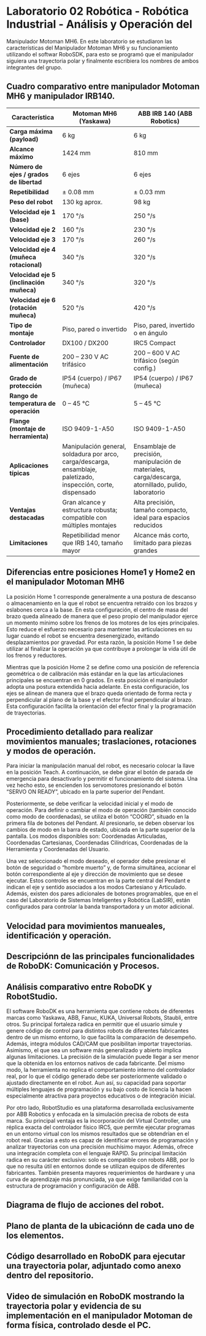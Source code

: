 # Laboratorio 02 Robótica - Robótica Industrial - Análisis y Operación del
Manipulador Motoman MH6.
En este laboratorio se estudiaron las características del Manipulador Motoman MH6 y su funcionamiento utilizando el softwar RoboSDK, para esto se programó que el manipulador siguiera una trayectoria polar y finalmente escribiera los nombres de ambos integrantes del grupo.

## Cuadro comparativo entre manipulador Motoman MH6 y manipulador IRB140.

| **Característica** | **Motoman MH6 (Yaskawa)** | **ABB IRB 140 (ABB Robotics)** |
|---------------------|---------------------------|--------------------------------|
| **Carga máxima (payload)** | 6 kg | 6 kg |
| **Alcance máximo** | 1424 mm | 810 mm |
| **Número de ejes / grados de libertad** | 6 ejes | 6 ejes |
| **Repetibilidad** | ± 0.08 mm | ± 0.03 mm |
| **Peso del robot** | 130 kg aprox. | 98 kg |
| **Velocidad eje 1 (base)** | 170 °/s | 250 °/s |
| **Velocidad eje 2** | 160 °/s | 230 °/s |
| **Velocidad eje 3** | 170 °/s | 260 °/s |
| **Velocidad eje 4 (muñeca rotacional)** | 340 °/s | 320 °/s |
| **Velocidad eje 5 (inclinación muñeca)** | 340 °/s | 320 °/s |
| **Velocidad eje 6 (rotación muñeca)** | 520 °/s | 420 °/s |
| **Tipo de montaje** | Piso, pared o invertido | Piso, pared, invertido o en ángulo |
| **Controlador** | DX100 / DX200 | IRC5 Compact |
| **Fuente de alimentación** | 200 – 230 V AC trifásico | 200 – 600 V AC trifásico (según config.) |
| **Grado de protección** | IP54 (cuerpo) / IP67 (muñeca) | IP54 (cuerpo) / IP67 (muñeca) |
| **Rango de temperatura de operación** | 0 – 45 °C | 5 – 45 °C |
| **Flange (montaje de herramienta)** | ISO 9409-1-A50 | ISO 9409-1-A50 |
| **Aplicaciones típicas** | Manipulación general, soldadura por arco, carga/descarga, ensamblaje, paletizado, inspección, corte, dispensado | Ensamblaje de precisión, manipulación de materiales, carga/descarga, atornillado, pulido, laboratorio |
| **Ventajas destacadas** | Gran alcance y estructura robusta; compatible con múltiples montajes | Alta precisión, tamaño compacto, ideal para espacios reducidos |
| **Limitaciones** | Repetibilidad menor que IRB 140, tamaño mayor | Alcance más corto, limitado para piezas grandes |

## Diferencias entre posiciones Home1 y Home2 en el manipulador Motoman MH6
La posición Home 1 corresponde generalmente a una postura de descanso o almacenamiento en la que el robot se encuentra retraído con los brazos y eslabones cerca a la base. En esta configuración, el centro de masa del brazo queda alineado de manera que el peso propio del manipulador ejerce un momento mínimo sobre los frenos de los motores de los ejes principales. Esto reduce el esfuerzo necesario para mantener las articulaciones en su lugar cuando el robot se encuentra desenergizado, evitando desplazamientos por gravedad. Por esta razón, la posición Home 1 se debe utilizar al finalizar la operación ya que contribuye a prolongar la vida útil de los frenos y reductores.

Mientras que la posición Home 2 se define como una posición de referencia geométrica o de calibración más estándar en la que las articulaciones principales se encuentran en 0 grados. En esta posición el manipulador adopta una postura extendida hacia adelante. En esta configuración, los ejes se alinean de manera que el brazo queda orientado de forma recta y perpendicular al plano de la base y el efector final perpendicular al brazo. Esta configuración facilita la orientación del efector final y la programación de trayectorias. 

## Procedimiento detallado para realizar movimientos manuales; traslaciones, rotaciones y modos de operación.
Para iniciar la manipulación manual del robot, es necesario colocar la llave en la posición Teach. A continuación, se debe girar el botón de parada de emergencia para desactivarlo y permitir el funcionamiento del sistema. Una vez hecho esto, se encienden los servomotores presionando el botón “SERVO ON READY”, ubicado en la parte superior del Pendant.

Posteriormente, se debe verificar la velocidad inicial y el modo de operación. Para definir o cambiar el modo de operación (también conocido como modo de coordenadas), se utiliza el botón “COORD”, situado en la primera fila de botones del Pendant. Al presionarlo, se deben observar los cambios de modo en la barra de estado, ubicada en la parte superior de la pantalla. Los modos disponibles son: Coordenadas Articuladas, Coordenadas Cartesianas, Coordenadas Cilíndricas, Coordenadas de la Herramienta y Coordenadas del Usuario.

Una vez seleccionado el modo deseado, el operador debe presionar el botón de seguridad o “hombre muerto” y, de forma simultánea, accionar el botón correspondiente al eje y dirección de movimiento que se desee ejecutar. Estos controles se encuentran en la parte central del Pendant e indican el eje y sentido asociados a los modos Cartesiano y Articulado. Además, existen dos pares adicionales de botones programables, que en el caso del Laboratorio de Sistemas Inteligentes y Robótica (LabSIR), están configurados para controlar la banda transportadora y un motor adicional.

## Velocidad para movimientos manueales, identificación y operación.
## Descripciónn de las principales funcionalidades de RoboDK: Comunicación y Procesos.
## Análisis comparativo entre RoboDK y RobotStudio.
El software RoboDK es una herramienta que contiene robots de diferentes marcas como Yaskawa, ABB, Fanuc, KUKA, Universal Robots, Staubli, entre otros. Su principal fortaleza radica en permitir que el usuario simule y genere código de control para distintos robots de diferentes fabricantes dentro de un mismo entorno, lo que facilita la comparación de desempeño. Además, integra módulos CAD/CAM que posibilitan importar trayectorias. Asimismo, el que sea un software más generalizado y abierto implica algunas limitaciones. La precisión de la simulación puede llegar a ser menor que la obtenida en los entornos nativos de cada fabricante. Del mismo modo, la herramienta no replica el comportamiento interno del controlador real, por lo que el código generado debe ser posteriormente validado o ajustado directamente en el robot. Aun así, su capacidad para soportar múltiples lenguajes de programación y su bajo costo de licencia la hacen especialmente atractiva para proyectos educativos o de integración inicial.

Por otro lado, RobotStudio es una plataforma desarrollada exclusivamente por ABB Robotics y enfocada en la simulación precisa de robots de esta marca. Su principal ventaja es la incorporación del Virtual Controller, una réplica exacta del controlador físico IRC5, que permite ejecutar programas en un entorno virtual con los mismos resultados que se obtendrían en el robot real. Gracias a esto es capaz de identificar errores de programación y analizar trayectorias con una precisión muchísimo mayor. Además, ofrece una integración completa con el lenguaje RAPID. Su principal limitación radica en su carácter exclusivo: solo es compatible con robots ABB, por lo que no resulta útil en entornos donde se utilizan equipos de diferentes fabricantes. También presenta mayores requerimientos de hardware y una curva de aprendizaje más pronunciada, ya que exige familiaridad con la estructura de programación y configuración de ABB. 

## Diagrama de flujo de acciones del robot.



## Plano de planta de la ubicaciónn de cada uno de los elementos.
## Código desarrollado en RoboDK para ejecutar una trayectoria polar, adjuntado como anexo dentro del repositorio.
## Video de simulación en RoboDK mostrando la trayectoria polar y evidencia de su implementación en el manipulador Motoman de forma física, controlado desde el PC.


